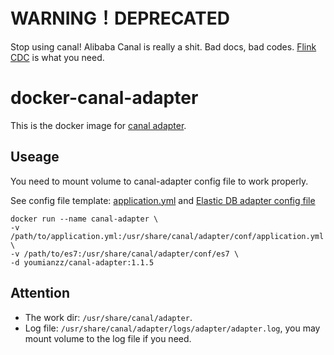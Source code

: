 # WARNING！**DEPRECATED**
Stop using canal! Alibaba Canal is really a shit. Bad docs, bad codes. [Flink CDC](https://github.com/ververica/flink-cdc-connectors) is what you need.
# docker-canal-adapter
This is the docker image for [canal adapter](https://github.com/alibaba/canal/releases). 
## Useage
You need to mount volume to canal-adapter config file to work properly. 

See config file template: [application.yml](https://github.com/alibaba/canal/blob/master/client-adapter/launcher/src/main/resources/application.yml) and [Elastic DB adapter config file](https://github.com/alibaba/canal/blob/master/client-adapter/es7x/src/main/resources/es7/biz_order.yml)
```
docker run --name canal-adapter \
-v /path/to/application.yml:/usr/share/canal/adapter/conf/application.yml \
-v /path/to/es7:/usr/share/canal/adapter/conf/es7 \
-d youmianzz/canal-adapter:1.1.5

```
## Attention
* The work dir: `/usr/share/canal/adapter`.
* Log file: `/usr/share/canal/adapter/logs/adapter/adapter.log`, you may mount volume to the log file if you need.
